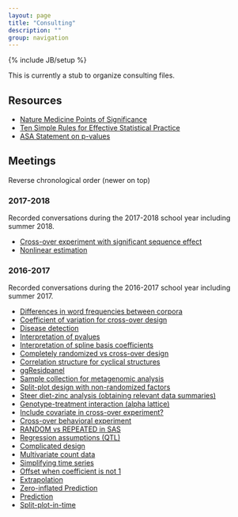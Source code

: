 ```yaml
---
layout: page
title: "Consulting"
description: ""
group: navigation
---
```

{% include JB/setup %}

This is currently a stub to organize consulting files. 

## Resources

- [Nature Medicine Points of Significance](http://www.nature.com/collections/qghhqm/pointsofsignificance)
- [Ten Simple Rules for Effective Statistical Practice](http://journals.plos.org/ploscompbiol/article?id=10.1371/journal.pcbi.1004961)
- [ASA Statement on p-values](http://amstat.tandfonline.com/doi/abs/10.1080/00031305.2016.1154108)

## Meetings

Reverse chronological order (newer on top)

### 2017-2018

Recorded conversations during the 2017-2018 school year including 
summer 2018.

- [Cross-over experiment with significant sequence effect](meetings/20170920.html)
- [Nonlinear estimation](meetings/20170906.html)

### 2016-2017

Recorded conversations during the 2016-2017 school year including 
summer 2017.

- [Differences in word frequencies between corpora](meetings/20170809a.html)
- [Coefficient of variation for cross-over design](meetings/20170809.html)
- [Disease detection](meetings/20170712.html)
- [Interpretation of pvalues](meetings/20170628a.html)
- [Interpretation of spline basis coefficients](meetings/20170628.html)
- [Completely randomized vs cross-over design](meetings/20170531.html)
- [Correlation structure for cyclical structures](meetings/20170502a.html)
- [ggResidpanel](meetings/20170502.html)
- [Sample collection for metagenomic analysis](meetings/20170404.html)
- [Split-plot design with non-randomized factors](meetings/20170321.html)
- [Steer diet-zinc analysis (obtaining relevant data summaries)](meetings/20170307.html)
- [Genotype-treatment interaction (alpha lattice)](meetings/20170221a.html)
- [Include covariate in cross-over experiment?](meetings/20170221.html)
- [Cross-over behavioral experiment](meetings/20170124.html)
- [RANDOM vs REPEATED in SAS](meetings/20170110b.html)
- [Regression assumptions (QTL)](meetings/20170110.html)
- [Complicated design](meetings/20161005.html)
- [Multivariate count data](meetings/20160921.html)
- [Simplifying time series](meetings/20160907.html)
- [Offset when coefficient is not 1](meetings/20160824.html)
- [Extrapolation](meetings/20160712b.html)
- [Zero-inflated Prediction](meetings/20160712a.html)
- [Prediction](meetings/20160621.html)
- [Split-plot-in-time](meetings/20160607.html)

